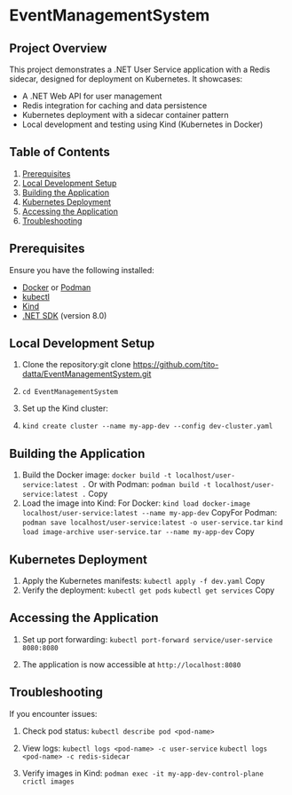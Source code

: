 # EventManagementSystem

## Project Overview

This project demonstrates a .NET User Service application with a Redis sidecar, designed for deployment on Kubernetes. It showcases:

- A .NET Web API for user management
- Redis integration for caching and data persistence
- Kubernetes deployment with a sidecar container pattern
- Local development and testing using Kind (Kubernetes in Docker)

## Table of Contents

1. [Prerequisites](#prerequisites)
3. [Local Development Setup](#local-development-setup)
4. [Building the Application](#building-the-application)
5. [Kubernetes Deployment](#kubernetes-deployment)
6. [Accessing the Application](#accessing-the-application)
7. [Troubleshooting](#troubleshooting)

## Prerequisites

Ensure you have the following installed:

- [Docker](https://www.docker.com/get-started) or [Podman](https://podman.io/getting-started/installation)
- [kubectl](https://kubernetes.io/docs/tasks/tools/)
- [Kind](https://kind.sigs.k8s.io/docs/user/quick-start/#installation)
- [.NET SDK](https://dotnet.microsoft.com/download) (version 8.0)


## Local Development Setup

1. Clone the repository:git clone https://github.com/tito-datta/EventManagementSystem.git 

2. `cd EventManagementSystem`

3. Set up the Kind cluster:

4. `kind create cluster --name my-app-dev --config dev-cluster.yaml`

## Building the Application

1. Build the Docker image:
`docker build -t localhost/user-service:latest .`
Or with Podman:
`podman build -t localhost/user-service:latest .`
Copy
2. Load the image into Kind:
For Docker:
`kind load docker-image localhost/user-service:latest --name my-app-dev`
CopyFor Podman:
`podman save localhost/user-service:latest -o user-service.tar`
`kind load image-archive user-service.tar --name my-app-dev`
Copy
## Kubernetes Deployment

1. Apply the Kubernetes manifests:
`kubectl apply -f dev.yaml`
Copy
2. Verify the deployment:
`kubectl get pods`
`kubectl get services`
Copy
## Accessing the Application

1. Set up port forwarding:
`kubectl port-forward service/user-service 8080:8080`

2. The application is now accessible at `http://localhost:8080`

## Troubleshooting

If you encounter issues:

1. Check pod status:
`kubectl describe pod <pod-name>`

2. View logs:
`kubectl logs <pod-name> -c user-service`
`kubectl logs <pod-name> -c redis-sidecar`

3. Verify images in Kind:
`podman exec -it my-app-dev-control-plane crictl images`
